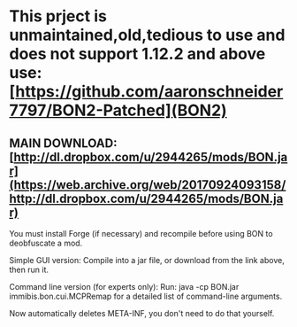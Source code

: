 # This prject is unmaintained,old,tedious to use and does not support 1.12.2 and above use: [https://github.com/aaronschneider7797/BON2-Patched](BON2)

## MAIN DOWNLOAD:[http://dl.dropbox.com/u/2944265/mods/BON.jar](https://web.archive.org/web/20170924093158/http://dl.dropbox.com/u/2944265/mods/BON.jar)

You must install Forge (if necessary) and recompile before using BON to deobfuscate a mod.

Simple GUI version: Compile into a jar file, or download from the link above, then run it.

Command line version (for experts only):
	Run: java -cp BON.jar immibis.bon.cui.MCPRemap
	for a detailed list of command-line arguments.

Now automatically deletes META-INF, you don't need to do that yourself.
